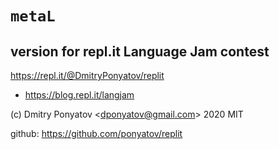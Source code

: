 #  `metaL`
## version for repl.it Language Jam contest

https://repl.it/@DmitryPonyatov/replit

* https://blog.repl.it/langjam

(c) Dmitry Ponyatov <<dponyatov@gmail.com>> 2020 MIT

github: https://github.com/ponyatov/replit

